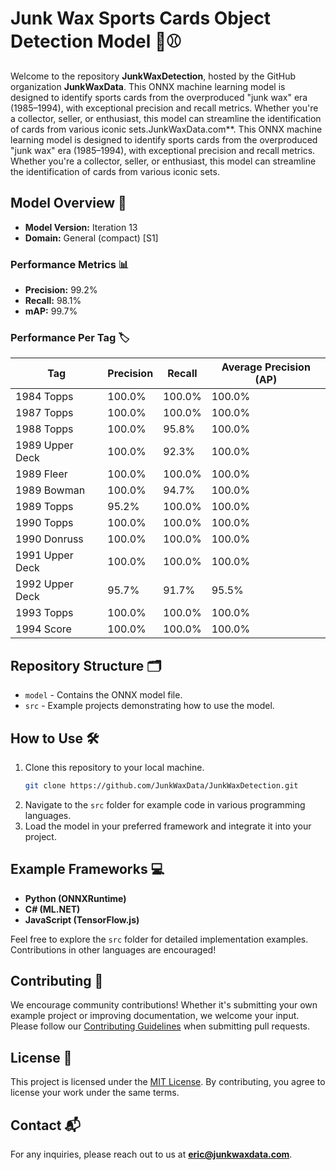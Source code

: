 # Junk Wax Sports Cards Object Detection Model 🎴⚾

Welcome to the repository **JunkWaxDetection**, hosted by the GitHub organization **JunkWaxData**. This ONNX machine learning model is designed to identify sports cards from the overproduced "junk wax" era (1985–1994), with exceptional precision and recall metrics. Whether you're a collector, seller, or enthusiast, this model can streamline the identification of cards from various iconic sets.JunkWaxData.com\*\*. This ONNX machine learning model is designed to identify sports cards from the overproduced "junk wax" era (1985–1994), with exceptional precision and recall metrics. Whether you're a collector, seller, or enthusiast, this model can streamline the identification of cards from various iconic sets.

## Model Overview 🧠

- **Model Version:** Iteration 13
- **Domain:** General (compact) [S1]

### Performance Metrics 📊

- **Precision:** 99.2%
- **Recall:** 98.1%
- **mAP:** 99.7%

### Performance Per Tag 🏷️

| Tag             | Precision | Recall | Average Precision (AP) |
| --------------- | --------- | ------ | ---------------------- |
| 1984 Topps      | 100.0%    | 100.0% | 100.0%                 |
| 1987 Topps      | 100.0%    | 100.0% | 100.0%                 |
| 1988 Topps      | 100.0%    | 95.8%  | 100.0%                 |
| 1989 Upper Deck | 100.0%    | 92.3%  | 100.0%                 |
| 1989 Fleer      | 100.0%    | 100.0% | 100.0%                 |
| 1989 Bowman     | 100.0%    | 94.7%  | 100.0%                 |
| 1989 Topps      | 95.2%     | 100.0% | 100.0%                 |
| 1990 Topps      | 100.0%    | 100.0% | 100.0%                 |
| 1990 Donruss    | 100.0%    | 100.0% | 100.0%                 |
| 1991 Upper Deck | 100.0%    | 100.0% | 100.0%                 |
| 1992 Upper Deck | 95.7%     | 91.7%  | 95.5%                  |
| 1993 Topps      | 100.0%    | 100.0% | 100.0%                 |
| 1994 Score      | 100.0%    | 100.0% | 100.0%                 |

## Repository Structure 🗂

- `model` - Contains the ONNX model file.
- `src` - Example projects demonstrating how to use the model.

## How to Use 🛠️

1. Clone this repository to your local machine.
   ```bash
   git clone https://github.com/JunkWaxData/JunkWaxDetection.git
   ```
2. Navigate to the `src` folder for example code in various programming languages.
3. Load the model in your preferred framework and integrate it into your project.

## Example Frameworks 💻

- **Python (ONNXRuntime)**
- **C# (ML.NET)**
- **JavaScript (TensorFlow\.js)**

Feel free to explore the `src` folder for detailed implementation examples. Contributions in other languages are encouraged!

## Contributing 🤝

We encourage community contributions! Whether it's submitting your own example project or improving documentation, we welcome your input. Please follow our [Contributing Guidelines](CONTRIBUTING.md) when submitting pull requests.

## License 📄

This project is licensed under the [MIT License](LICENSE). By contributing, you agree to license your work under the same terms.

## Contact 📬

For any inquiries, please reach out to us at **[eric@junkwaxdata.com](mailto\:eric@junkwaxdata.com)**.